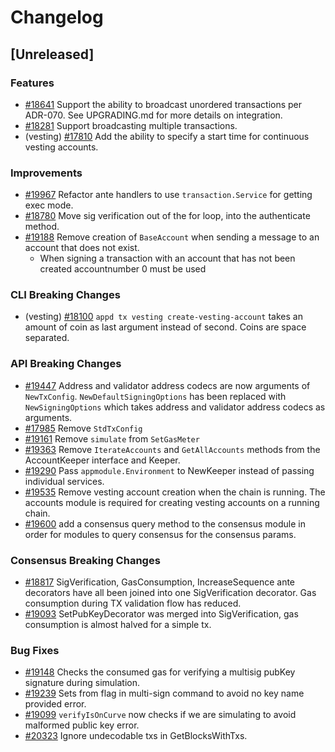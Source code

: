 <!--
Guiding Principles:
Changelogs are for humans, not machines.
There should be an entry for every single version.
The same types of changes should be grouped.
Versions and sections should be linkable.
The latest version comes first.
The release date of each version is displayed.
Mention whether you follow Semantic Versioning.
Usage:
Change log entries are to be added to the Unreleased section under the
appropriate stanza (see below). Each entry should ideally include a tag and
the Github issue reference in the following format:
* (<tag>) [#<issue-number>] Changelog message.
Types of changes (Stanzas):
"Features" for new features.
"Improvements" for changes in existing functionality.
"Deprecated" for soon-to-be removed features.
"Bug Fixes" for any bug fixes.
"API Breaking" for breaking exported APIs used by developers building on SDK.
Ref: https://keepachangelog.com/en/1.0.0/
-->

# Changelog

## [Unreleased]

### Features

* [#18641](https://github.com/T-ragon/cosmos-sdk/v3/pull/18641) Support the ability to broadcast unordered transactions per ADR-070. See UPGRADING.md for more details on integration.
* [#18281](https://github.com/T-ragon/cosmos-sdk/v3/pull/18281) Support broadcasting multiple transactions.
* (vesting) [#17810](https://github.com/T-ragon/cosmos-sdk/v3/pull/17810) Add the ability to specify a start time for continuous vesting accounts.

### Improvements

* [#19967](https://github.com/T-ragon/cosmos-sdk/v3/pull/19967) Refactor ante handlers to use `transaction.Service` for getting exec mode.
* [#18780](https://github.com/T-ragon/cosmos-sdk/v3/pull/18780) Move sig verification out of the for loop, into the authenticate method.
* [#19188](https://github.com/T-ragon/cosmos-sdk/v3/pull/19188) Remove creation of `BaseAccount` when sending a message to an account that does not exist. 
    * When signing a transaction with an account that has not been created accountnumber 0 must be used

### CLI Breaking Changes

* (vesting) [#18100](https://github.com/T-ragon/cosmos-sdk/v3/pull/18100) `appd tx vesting create-vesting-account` takes an amount of coin as last argument instead of second. Coins are space separated.

### API Breaking Changes

* [#19447](https://github.com/T-ragon/cosmos-sdk/v3/pull/19447) Address and validator address codecs are now arguments of `NewTxConfig`. `NewDefaultSigningOptions` has been replaced with `NewSigningOptions` which takes address and validator address codecs as arguments.
* [#17985](https://github.com/T-ragon/cosmos-sdk/v3/pull/17985) Remove `StdTxConfig`
* [#19161](https://github.com/T-ragon/cosmos-sdk/v3/pull/19161) Remove `simulate` from `SetGasMeter`
* [#19363](https://github.com/T-ragon/cosmos-sdk/v3/pull/19363) Remove `IterateAccounts` and `GetAllAccounts` methods from the AccountKeeper interface and Keeper.
* [#19290](https://github.com/T-ragon/cosmos-sdk/v3/issues/19290) Pass `appmodule.Environment` to NewKeeper instead of passing individual services. 
* [#19535](https://github.com/T-ragon/cosmos-sdk/v3/pull/19535) Remove vesting account creation when the chain is running. The accounts module is required for creating vesting accounts on a running chain. 
* [#19600](https://github.com/T-ragon/cosmos-sdk/v3/pull/19600) add a consensus query method to the consensus module in order for modules to query consensus for the consensus params. 
<!-- TODO add a link to lockup accounts docs -->

### Consensus Breaking Changes

* [#18817](https://github.com/T-ragon/cosmos-sdk/v3/pull/18817) SigVerification, GasConsumption, IncreaseSequence ante decorators have all been joined into one SigVerification decorator. Gas consumption during TX validation flow has reduced.
* [#19093](https://github.com/T-ragon/cosmos-sdk/v3/pull/19093) SetPubKeyDecorator was merged into SigVerification, gas consumption is almost halved for a simple tx.

### Bug Fixes

* [#19148](https://github.com/T-ragon/cosmos-sdk/v3/pull/19148) Checks the consumed gas for verifying a multisig pubKey signature during simulation.
* [#19239](https://github.com/T-ragon/cosmos-sdk/v3/pull/19239) Sets from flag in multi-sign command to avoid no key name provided error.
* [#19099](https://github.com/T-ragon/cosmos-sdk/v3/pull/19099) `verifyIsOnCurve` now checks if we are simulating to avoid malformed public key error.
* [#20323](https://github.com/T-ragon/cosmos-sdk/v3/pull/20323) Ignore undecodable txs in GetBlocksWithTxs.